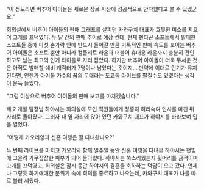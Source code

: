 "이 정도라면 버추어 아이돌은 새로운 장르 시장에 성공적으로 안착했다고 볼 수 있겠군요." 

회의실에서 버추어 아이돌의 판매 그래프를 살피던 카와구치 대표가 흐뭇한 미소를 지으며 고개를 끄덕였다. 
두 달 간의 판매 추이로 예상 컨데, 현재 펜타곤 소프트에서 발매한 소프트들 중에 다섯 손가락 안에 반드시 들어갈 만큼 기록적인 판매 속도를 보이는 버추어 아이돌은 소프트 뿐만 아니라 컴플리트 라온과 더불어 휴대용 라온까지 충분히 견인하고도 남는 최고의 인기 타이틀로 자리 잡았다. 
하지만 버추어 아이돌이 더욱 무서운 것은 아직도 발매할 예비 캐릭터가 7명이나 남았다는 것이지... 
만약에 이대로 인기가 유지 된다면, 언젠가 아이돌 가수의 꿈의 무대라는 도쿄돔 라이브를 펼칠수도 있겠다는 생각이 문득 들었다. 

"그럼 이상으로 버추어 아이돌의 판매 보고를 마치겠습니다." 

제 2 개발 팀장님 하야시는 회의실에 모인 직원들에게 정중히 허리숙여 인사를 마친 뒤 자리로 돌아왔다. 그러자 내 옆 자리에 앉아 있던 카와구치 대표가 하야시를 바라보며 입을 열었다. 

"어떻게 카오리양과 신혼 여행은 잘 다녀왔나요?" 

두 번째 라이브를 마치고 카오리와 함께 일주일 동안 신혼 여행을 다녀온 하야시는 햇빛에 그을려 가무잡잡한 피부가 되어 돌아왔다. 
하야시는 쑥스러웠는지 뒷머리를 긁적이며 고개를 끄덕였고, 회의실은 잠시 동안 하야시의 결혼을 축하하는 덕담이 오고 갔다. 
언제나 그렇듯 화기애애한 분위기 속에 회의를 종료하고 나오는데, 카와구치 대표가 나를 따로 불러 세웠다. 